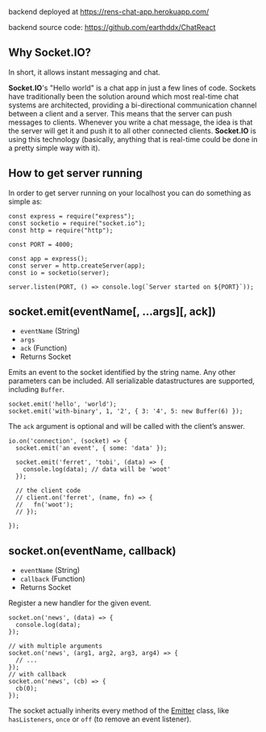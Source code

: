 
backend deployed at https://rens-chat-app.herokuapp.com/

backend source code: https://github.com/earthddx/ChatReact

## Why Socket.IO?
In short, it allows instant messaging and chat.

<b>Socket.IO</b>'s "Hello world" is a chat app in just a few lines of code.
Sockets have traditionally been the solution around which most real-time chat systems are architected, providing a bi-directional communication channel between a client and a server.
This means that the server can push messages to clients. Whenever you write a chat message, the idea is that the server will get it and push it to all other connected clients.
<b>Socket.IO</b> is using this technology (basically, anything that is real-time could be done in a pretty simple way with it).

## How to get server running 
In order to get server running on your localhost you can do something as simple as:
```
const express = require("express");
const socketio = require("socket.io");
const http = require("http");

const PORT = 4000;

const app = express();
const server = http.createServer(app);
const io = socketio(server);

server.listen(PORT, () => console.log(`Server started on ${PORT}`));
```



## socket.emit(eventName[, …args][, ack])
<ul>
<li><code>eventName</code> (String)
<li><code>args</code>
<li><code>ack</code> (Function)
<li>Returns Socket
</ul>

Emits an event to the socket identified by the string name. Any other parameters can be included. All serializable datastructures are supported, including <code>Buffer</code>.
```
socket.emit('hello', 'world');
socket.emit('with-binary', 1, '2', { 3: '4', 5: new Buffer(6) });
```

The <code>ack</code> argument is optional and will be called with the client’s answer.

```
io.on('connection', (socket) => {
  socket.emit('an event', { some: 'data' });

  socket.emit('ferret', 'tobi', (data) => {
    console.log(data); // data will be 'woot'
  });

  // the client code
  // client.on('ferret', (name, fn) => {
  //   fn('woot');
  // });

});
```

## socket.on(eventName, callback)
<ul>
<li><code>eventName</code> (String)
<li><code>callback</code> (Function)
<li>Returns Socket
</ul>

Register a new handler for the given event.
```
socket.on('news', (data) => {
  console.log(data);
});

// with multiple arguments
socket.on('news', (arg1, arg2, arg3, arg4) => {
  // ...
});
// with callback
socket.on('news', (cb) => {
  cb(0);
});
```
The socket actually inherits every method of the <u>Emitter</u> class, like <code>hasListeners</code>, <code>once</code> or <code>off</code> (to remove an event listener).
